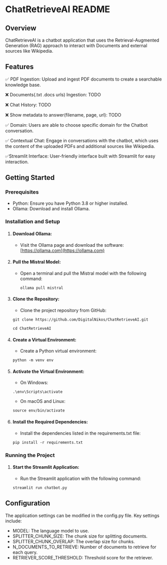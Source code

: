 # ChatRetrieveAI README

## Overview

ChatRetrieveAI is a chatbot application that uses the Retrieval-Augmented Generation (RAG) approach to interact with Documents and external sources like Wikipedia.

## Features

✅ PDF Ingestion: Upload and ingest PDF documents to create a searchable knowledge base.

❌ Documents(.txt .docs urls) Ingestion: TODO

❌ Chat History: TODO

❌ Show metadata to answer(filename, page, url): TODO

✅ Domain: Users are able to choose specific domain for the Chatbot conversation.

✅ Contextual Chat: Engage in conversations with the chatbot, which uses the content of the uploaded PDFs and additional sources like Wikipedia.

✅Streamlit Interface: User-friendly interface built with Streamlit for easy interaction.

## Getting Started

### Prerequisites

- Python: Ensure you have Python 3.8 or higher installed.
- Ollama: Download and install Ollama.

### Installation and Setup

1. #### Download Ollama:
   - Visit the Ollama page and download the software:
     [https://ollama.com](https://ollama.com)
2. #### Pull the Mistral Model:
   - Open a terminal and pull the Mistral model with the following command:
     ```
     ollama pull mistral
     ```
3. #### Clone the Repository:
   - Clone the project repository from GitHub:
   ```
   git clone https://github.com/DigitalNikos/ChatRetrieveAI.git
   ```
   ```
   cd ChatRetrieveAI
   ```
4. #### Create a Virtual Environment:
   - Create a Python virtual environment:
   ```
   python -m venv env
   ```
5. #### Activate the Virtual Environment:
   - On Windows:
   ```
   .\env\Scripts\activate
   ```
   - On macOS and Linux:
   ```
   source env/bin/activate
   ```
6. #### Install the Required Dependencies:
   - Install the dependencies listed in the requirements.txt file:
   ```
   pip install -r requirements.txt
   ```

### Running the Project

1. #### Start the Streamlit Application:
   - Run the Streamlit application with the following command:
   ```
   streamlit run chatbot.py
   ```

## Configuration

The application settings can be modified in the config.py file. Key settings include:

- MODEL: The language model to use.
- SPLITTER_CHUNK_SIZE: The chunk size for splitting documents.
- SPLITTER_CHUNK_OVERLAP: The overlap size for chunks.
- N_DOCUMENTS_TO_RETRIEVE: Number of documents to retrieve for each query.
- RETRIEVER_SCORE_THRESHOLD: Threshold score for the retriever.
